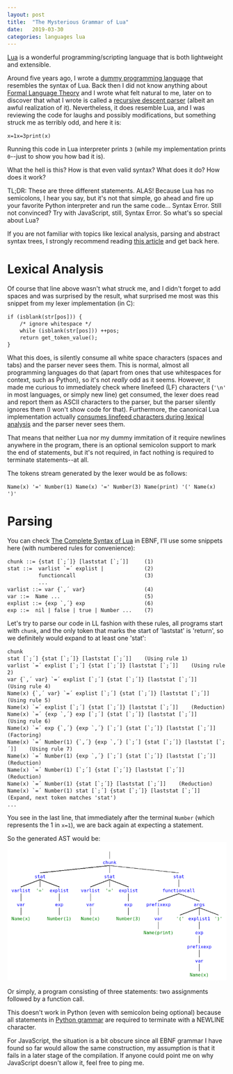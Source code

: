 ```yaml
---
layout: post
title:  "The Mysterious Grammar of Lua"
date:   2019-03-30
categories: languages lua
---
```

[Lua](https://www.lua.org) is a wonderful programming/scripting language that is both lightweight and extensible.

Around five years ago, I wrote a [dummy programming language](http://github.com/mohamed-anwar/chalk) that resembles the syntax of Lua. Back then I did not know anything about [Formal Language Theory](https://en.wikipedia.org/wiki/Formal_language_theory) and I wrote what felt natural to me, later on to discover that what I wrote is called a [recursive descent parser](https://en.wikipedia.org/wiki/Recursive_descent_parser) (albeit an awful realization of it). Nevertheless, it does resemble Lua, and I was reviewing the code for laughs and possibly modifications, but something struck me as terribly odd, and here it is:
```
x=1x=3print(x)
```
Running this code in Lua interpreter prints `3` (while my implementation prints `0`--just to show you how bad it is).

What the hell is this? How is that even valid syntax? What does it do? How does it work?

TL;DR: These are three different statements. ALAS! Because Lua has no semicolons, I hear you say, but it's not that simple, go ahead and fire up your favorite Python interpreter and run the same code... Syntax Error. Still not convinced? Try with JavaScript, still, Syntax Error. So what's so special about Lua?

If you are not familiar with topics like lexical analysis, parsing and abstract syntax trees, I strongly recommend reading [this article](https://medium.com/basecs/leveling-up-ones-parsing-game-with-asts-d7a6fc2400ff) and get back here.

# Lexical Analysis
Of course that line above wasn't what struck me, and I didn't forget to add spaces and was surprised by the result, what surprised me most was this snippet from my lexer implementation (in C):
```
if (isblank(str[pos])) {
    /* ignore whitespace */
    while (isblank(str[pos])) ++pos;
    return get_token_value();
}
```
What this does, is silently consume all white space characters (spaces and tabs) and the parser never sees them. This is normal, almost all programming languages do that (apart from ones that use whitespaces for context, such as Python), so it's not _really_ odd as it seems.
However, it made me curious to immediately check where linefeed (LF) characters (`'\n'` in most languages, or simply new line) get consumed, the lexer does read and report them as ASCII characters to the parser, but the parser silently ignores them (I won't show code for that).
Furthermore, the canonical Lua implementation actually [consumes linefeed characters during lexical analysis](https://github.com/lua/lua/blob/master/llex.c#L151) and the parser never sees them.

That means that neither Lua nor my dummy immitation of it require newlines anywhere in the program, there is an optional semicolon support to mark the end of statements, but it's not required, in fact nothing is required to terminate statements--at all.

The tokens stream generated by the lexer would be as follows:
```
Name(x) '=' Number(1) Name(x) '=' Number(3) Name(print) '(' Name(x) ')'
```

# Parsing
You can check [The Complete Syntax of Lua](https://www.lua.org/manual/5.1/manual.html) in EBNF, I'll use some snippets here (with numbered rules for convenience):
```
chunk ::= {stat [`;´]} [laststat [`;´]]     (1)
stat ::=  varlist `=´ explist |             (2)
          functioncall                      (3)
          ...
varlist ::= var {`,´ var}                   (4)
var ::=  Name ...                           (5)
explist ::= {exp `,´} exp                   (6)
exp ::=  nil | false | true | Number ...    (7)
```

Let's try to parse our code in LL fashion with these rules, all programs start with `chunk`, and the only token that marks the start of 'laststat' is 'return', so we definitely would expand to at least one 'stat':
```
chunk
stat [`;´] {stat [`;´]} [laststat [`;´]]    (Using rule 1)
varlist `=´ explist [`;´] {stat [`;´]} [laststat [`;´]]    (Using rule 2)
var {`,´ var} `=´ explist [`;´] {stat [`;´]} [laststat [`;´]]    (Using rule 4)
Name(x) {`,´ var} `=´ explist [`;´] {stat [`;´]} [laststat [`;´]]    (Using rule 5)
Name(x) `=´ explist [`;´] {stat [`;´]} [laststat [`;´]]    (Reduction)
Name(x) `=´ {exp `,´} exp [`;´] {stat [`;´]} [laststat [`;´]]    (Using rule 6)
Name(x) `=´ exp {`,´} {exp `,´} [`;´] {stat [`;´]} [laststat [`;´]]    (Factoring)
Name(x) `=´ Number(1) {`,´} {exp `,´} [`;´] {stat [`;´]} [laststat [`;´]]    (Using rule 7)
Name(x) `=´ Number(1) {exp `,´} [`;´] {stat [`;´]} [laststat [`;´]]    (Reduction)
Name(x) `=´ Number(1) [`;´] {stat [`;´]} [laststat [`;´]]    (Reduction)
Name(x) `=´ Number(1) {stat [`;´]} [laststat [`;´]]    (Reduction)
Name(x) `=´ Number(1) stat [`;´] {stat [`;´]} [laststat [`;´]]    (Expand, next token matches 'stat')
...
```

You see in the last line, that immediately after the terminal `Number` (which represents the 1 in `x=1`), we are back again at expecting a statement.

So the generated AST would be:
![](/public/images/2019-03-30-ast.png)

Or simply, a program consisting of three statements: two assignments followed by a function call.

This doesn't work in Python (even with semicolon being optional) because all statements in [Python grammar](https://docs.python.org/3/reference/grammar.html) are required to terminate with a NEWLINE character.

For JavaScript, the situation is a bit obscure since all EBNF grammar I have found so far would allow the same construction, my assumption is that it fails in a later stage of the compilation. If anyone could point me on why JavaScript doesn't allow it, feel free to ping me.
